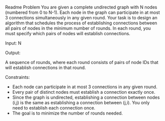 Readme
Problem 
You are given a complete undirected graph with N nodes (numbered from 0 to N-1). Each node in the graph can participate in at most 3 connections simultaneously in any given round.
Your task is to design an algorithm that schedules the process of establishing connections between all pairs of nodes in the minimum number of rounds. In each round, you must specify which pairs of nodes will establish connections.

Input:
N

Output:

A sequence of rounds, where each round consists of pairs of node IDs that will establish connections in that round.

Constraints:

- Each node can participate in at most 3 connections in any given round.
- Every pair of distinct nodes must establish a connection exactly once.
- Since the graph is undirected, establishing a connection between nodes (i,j) is the same as establishing a connection between (j,i). You only need to establish each connection once.
- The goal is to minimize the number of rounds needed.
